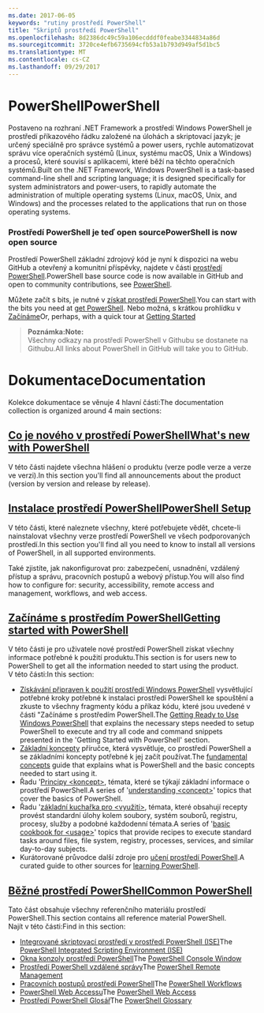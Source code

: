 ```yaml
---
ms.date: 2017-06-05
keywords: "rutiny prostředí PowerShell"
title: "Skriptů prostředí PowerShell"
ms.openlocfilehash: 8d2386dc49c59a106ecdddf0feabe3344834a86d
ms.sourcegitcommit: 3720ce4efb6735694cfb53a1b793d949af5d1bc5
ms.translationtype: MT
ms.contentlocale: cs-CZ
ms.lasthandoff: 09/29/2017
---
```

# <a name="powershell"></a><span data-ttu-id="6d98e-103">PowerShell</span><span class="sxs-lookup"><span data-stu-id="6d98e-103">PowerShell</span></span>

<span data-ttu-id="6d98e-104">Postaveno na rozhraní .NET Framework a prostředí Windows PowerShell je prostředí příkazového řádku založené na úlohách a skriptovací jazyk; je určený speciálně pro správce systémů a power users, rychle automatizovat správu více operačních systémů (Linux, systému macOS, Unix a Windows) a procesů, které souvisí s aplikacemi, které běží na těchto operačních systémů.</span><span class="sxs-lookup"><span data-stu-id="6d98e-104">Built on the .NET Framework, Windows PowerShell is a task-based command-line shell and scripting language; it is designed specifically for system administrators and power-users, to rapidly automate the administration of multiple operating systems (Linux, macOS, Unix, and Windows) and the processes related to the applications that run on those operating systems.</span></span>

### <a name="powershell-is-now-open-source"></a><span data-ttu-id="6d98e-105">Prostředí PowerShell je teď open source</span><span class="sxs-lookup"><span data-stu-id="6d98e-105">PowerShell is now open source</span></span>

<span data-ttu-id="6d98e-106">Prostředí PowerShell základní zdrojový kód je nyní k dispozici na webu GitHub a otevřený a komunitní příspěvky, najdete v části [prostředí PowerShell](https://github.com/powershell/powershell).</span><span class="sxs-lookup"><span data-stu-id="6d98e-106">PowerShell base source code is now available in GitHub and open to community contributions, see [PowerShell](https://github.com/powershell/powershell).</span></span>

<span data-ttu-id="6d98e-107">Můžete začít s bits, je nutné v [získat prostředí PowerShell](https://github.com/PowerShell/PowerShell#get-powershell).</span><span class="sxs-lookup"><span data-stu-id="6d98e-107">You can start with the bits you need at [get PowerShell](https://github.com/PowerShell/PowerShell#get-powershell).</span></span>
<span data-ttu-id="6d98e-108">Nebo možná, s krátkou prohlídku v [Začínáme](https://github.com/PowerShell/PowerShell/blob/master/docs/learning-powershell)</span><span class="sxs-lookup"><span data-stu-id="6d98e-108">Or, perhaps, with a quick tour at [Getting Started](https://github.com/PowerShell/PowerShell/blob/master/docs/learning-powershell)</span></span>

> <span data-ttu-id="6d98e-109">**Poznámka:**</span><span class="sxs-lookup"><span data-stu-id="6d98e-109">**Note:**</span></span>  
> <span data-ttu-id="6d98e-110">Všechny odkazy na prostředí PowerShell v Githubu se dostanete na Githubu.</span><span class="sxs-lookup"><span data-stu-id="6d98e-110">All links about PowerShell in GitHub will take you to GitHub.</span></span>

# <a name="documentation"></a><span data-ttu-id="6d98e-111">Dokumentace</span><span class="sxs-lookup"><span data-stu-id="6d98e-111">Documentation</span></span>

<span data-ttu-id="6d98e-112">Kolekce dokumentace se věnuje 4 hlavní části:</span><span class="sxs-lookup"><span data-stu-id="6d98e-112">The documentation collection is organized around 4 main sections:</span></span>

## <a name="whats-new-with-powershellwhats-newwhat-s-new-with-powershellmd"></a>[<span data-ttu-id="6d98e-113">Co je nového v prostředí PowerShell</span><span class="sxs-lookup"><span data-stu-id="6d98e-113">What's new with PowerShell</span></span>](whats-new/What-s-New-With-PowerShell.md)
<span data-ttu-id="6d98e-114">V této části najdete všechna hlášení o produktu (verze podle verze a verze ve verzi).</span><span class="sxs-lookup"><span data-stu-id="6d98e-114">In this section you'll find all announcements about the product (version by version and release by release).</span></span>

## <a name="powershell-setupsetupsetup-referencemd"></a>[<span data-ttu-id="6d98e-115">Instalace prostředí PowerShell</span><span class="sxs-lookup"><span data-stu-id="6d98e-115">PowerShell Setup</span></span>](setup/setup-reference.md)
<span data-ttu-id="6d98e-116">V této části, které naleznete všechny, které potřebujete vědět, chcete-li nainstalovat všechny verze prostředí PowerShell ve všech podporovaných prostředí.</span><span class="sxs-lookup"><span data-stu-id="6d98e-116">In this section you'll find all you need to know to install all versions of PowerShell, in all supported environments.</span></span>  

<span data-ttu-id="6d98e-117">Také zjistíte, jak nakonfigurovat pro: zabezpečení, usnadnění, vzdálený přístup a správu, pracovních postupů a webový přístup.</span><span class="sxs-lookup"><span data-stu-id="6d98e-117">You will also find how to configure for: security, accessibility, remote access and management, workflows, and web access.</span></span>

## <a name="getting-started-with-powershellgetting-startedgetting-started-with-windows-powershellmd"></a>[<span data-ttu-id="6d98e-118">Začínáme s prostředím PowerShell</span><span class="sxs-lookup"><span data-stu-id="6d98e-118">Getting started with PowerShell</span></span>](getting-started/Getting-Started-with-Windows-PowerShell.md)
<span data-ttu-id="6d98e-119">V této části je pro uživatele nové prostředí PowerShell získat všechny informace potřebné k použití produktu.</span><span class="sxs-lookup"><span data-stu-id="6d98e-119">This section is for users new to PowerShell to get all the information needed to start using the product.</span></span>  
<span data-ttu-id="6d98e-120">V této části:</span><span class="sxs-lookup"><span data-stu-id="6d98e-120">In this section:</span></span>
- <span data-ttu-id="6d98e-121">[Získávání připraven k použití prostředí Windows PowerShell](getting-started/Getting-Ready-to-Use-Windows-PowerShell.md) vysvětlující potřebné kroky potřebné k instalaci prostředí PowerShell ke spouštění a zkuste to všechny fragmenty kódu a příkaz kódu, které jsou uvedené v části "Začínáme s prostředím PowerShell.</span><span class="sxs-lookup"><span data-stu-id="6d98e-121">The [Getting Ready to Use Windows PowerShell](getting-started/Getting-Ready-to-Use-Windows-PowerShell.md) that explains the necessary steps needed to setup PowerShell to execute and try all code and command snippets presented in the 'Getting Started with PowerShell' section.</span></span>
- <span data-ttu-id="6d98e-122">[Základní koncepty](getting-started/fundamental-concepts.md) příručce, která vysvětluje, co prostředí PowerShell a se základními koncepty potřebné k jej začít používat.</span><span class="sxs-lookup"><span data-stu-id="6d98e-122">The [fundamental concepts](getting-started/fundamental-concepts.md) guide that explains what is PowerShell and the basic concepts needed to start using it.</span></span>
- <span data-ttu-id="6d98e-123">Řadu '[Principy &lt;koncept&gt;](getting-started/understanding-concepts-reference.md), témata, které se týkají základní informace o prostředí PowerShell.</span><span class="sxs-lookup"><span data-stu-id="6d98e-123">A series of '[understanding &lt;concept&gt;](getting-started/understanding-concepts-reference.md)' topics that cover the basics of PowerShell.</span></span>
- <span data-ttu-id="6d98e-124">Řadu '[základní kuchařka pro &lt;využití&gt;](getting-started/cookbooks/basic-cookbooks-reference.md), témata, které obsahují recepty provést standardní úlohy kolem soubory, systém souborů, registru, procesy, služby a podobné každodenní témata.</span><span class="sxs-lookup"><span data-stu-id="6d98e-124">A series of '[basic cookbook for &lt;usage&gt;](getting-started/cookbooks/basic-cookbooks-reference.md)' topics that provide recipes to execute standard tasks around files, file system, registry, processes, services, and similar day-to-day subjects.</span></span>
- <span data-ttu-id="6d98e-125">Kurátorované průvodce další zdroje pro [učení prostředí PowerShell](getting-started/more-powershell-learning.md).</span><span class="sxs-lookup"><span data-stu-id="6d98e-125">A curated guide to other sources for [learning PowerShell](getting-started/more-powershell-learning.md).</span></span>

## <a name="common-powershellcore-powershellcore-powershellmd"></a>[<span data-ttu-id="6d98e-126">Běžné prostředí PowerShell</span><span class="sxs-lookup"><span data-stu-id="6d98e-126">Common PowerShell</span></span>](core-powershell/core-powershell.md)
<span data-ttu-id="6d98e-127">Tato část obsahuje všechny referenčního materiálu prostředí PowerShell.</span><span class="sxs-lookup"><span data-stu-id="6d98e-127">This section contains all reference material PowerShell.</span></span>  
<span data-ttu-id="6d98e-128">Najít v této části:</span><span class="sxs-lookup"><span data-stu-id="6d98e-128">Find in this section:</span></span>
- <span data-ttu-id="6d98e-129">[Integrované skriptovací prostředí v prostředí PowerShell \(ISE\)](core-powershell/ise-guide.md)</span><span class="sxs-lookup"><span data-stu-id="6d98e-129">The [PowerShell Integrated Scripting Environment \(ISE\)](core-powershell/ise-guide.md)</span></span>
- <span data-ttu-id="6d98e-130">[Okna konzoly prostředí PowerShell](core-powershell/console-guide.md)</span><span class="sxs-lookup"><span data-stu-id="6d98e-130">The [PowerShell Console Window](core-powershell/console-guide.md)</span></span>
- <span data-ttu-id="6d98e-131">[Prostředí PowerShell vzdálené správy](core-powershell/Running-Remote-Commands.md)</span><span class="sxs-lookup"><span data-stu-id="6d98e-131">The [PowerShell Remote Management](core-powershell/Running-Remote-Commands.md)</span></span>
- <span data-ttu-id="6d98e-132">[Pracovních postupů prostředí PowerShell](core-powershell/workflows-guide.md)</span><span class="sxs-lookup"><span data-stu-id="6d98e-132">The [PowerShell Workflows](core-powershell/workflows-guide.md)</span></span>
- <span data-ttu-id="6d98e-133">[PowerShell Web Accessu](core-powershell/web-access.md)</span><span class="sxs-lookup"><span data-stu-id="6d98e-133">The [PowerShell Web Access](core-powershell/web-access.md)</span></span>
- <span data-ttu-id="6d98e-134">[Prostředí PowerShell Glosář](Windows-PowerShell-Glossary.md)</span><span class="sxs-lookup"><span data-stu-id="6d98e-134">The [PowerShell Glossary](Windows-PowerShell-Glossary.md)</span></span>

